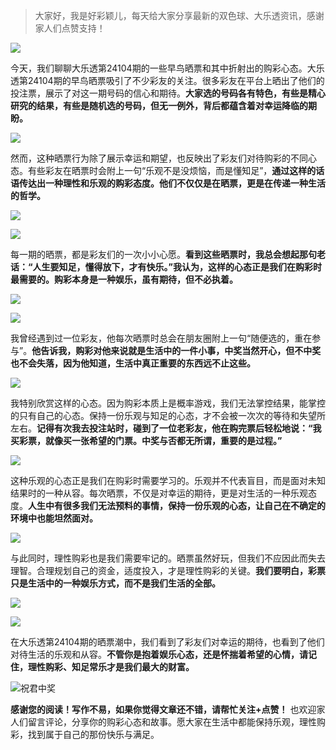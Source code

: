 > 大家好，我是好彩颖儿，每天给大家分享最新的双色球、大乐透资讯，感谢家人们点赞支持！

![](https://cdn.jsdelivr.net/gh/wangwenjie1314/PicCDN/2024-7-12/1720763627240-image.png)

今天，我们聊聊大乐透第24104期的一些早鸟晒票和其中折射出的购彩心态。大乐透第24104期的早鸟晒票吸引了不少彩友的关注。很多彩友在平台上晒出了他们的投注票，展示了对这一期号码的信心和期待。**大家选的号码各有特色，有些是精心研究的结果，有些是随机选的号码，但无一例外，背后都蕴含着对幸运降临的期盼。**


![](https://cdn.jsdelivr.net/gh/wangwenjie1314/PicCDN/2024-9-6/1725579420248-image.png)



然而，这种晒票行为除了展示幸运和期望，也反映出了彩友们对待购彩的不同心态。有些彩友在晒票时会附上一句“乐观不是没烦恼，而是懂知足”，**通过这样的话语传达出一种理性和乐观的购彩态度。他们不仅仅是在晒票，更是在传递一种生活的哲学。**


![](https://cdn.jsdelivr.net/gh/wangwenjie1314/PicCDN/2024-9-6/1725579612658-image.png)


![](https://cdn.jsdelivr.net/gh/wangwenjie1314/PicCDN/2024-9-6/1725579431610-image.png)


每一期的晒票，都是彩友们的一次小小心愿。**看到这些晒票时，我总会想起那句老话：“人生要知足，懂得放下，才有快乐。”我认为，这样的心态正是我们在购彩时最需要的。购彩本身是一种娱乐，虽有期待，但不必执着。**


![](https://cdn.jsdelivr.net/gh/wangwenjie1314/PicCDN/2024-9-6/1725579443605-image.png)


![](https://cdn.jsdelivr.net/gh/wangwenjie1314/PicCDN/2024-9-6/1725579637607-image.png)


我曾经遇到过一位彩友，他每次晒票时总会在朋友圈附上一句“随便选的，重在参与”。**他告诉我，购彩对他来说就是生活中的一件小事，中奖当然开心，但不中奖也不会失落，因为他知道，生活中真正重要的东西远不止这些。**


![](https://cdn.jsdelivr.net/gh/wangwenjie1314/PicCDN/2024-9-6/1725579453408-image.png)


我特别欣赏这样的心态。因为购彩本质上是概率游戏，我们无法掌控结果，能掌控的只有自己的心态。保持一份乐观与知足的心态，才不会被一次次的等待和失望所左右。**记得有次我去投注站时，碰到了一位老彩友，他在购完票后轻松地说：“我买彩票，就像买一张希望的门票。中奖与否都无所谓，重要的是过程。”**


![](https://cdn.jsdelivr.net/gh/wangwenjie1314/PicCDN/2024-9-6/1725579462227-image.png)


这种乐观的心态正是我们在购彩时需要学习的。乐观并不代表盲目，而是面对未知结果时的一种从容。每次晒票，不仅是对幸运的期待，更是对生活的一种乐观态度。**人生中有很多我们无法预料的事情，保持一份乐观的心态，让自己在不确定的环境中也能坦然面对。**


![](https://cdn.jsdelivr.net/gh/wangwenjie1314/PicCDN/2024-9-6/1725579469596-image.png)


与此同时，理性购彩也是我们需要牢记的。晒票虽然好玩，但我们不应因此而失去理智。合理规划自己的资金，适度投入，才是理性购彩的关键。**我们要明白，彩票只是生活中的一种娱乐方式，而不是我们生活的全部。**


![](https://cdn.jsdelivr.net/gh/wangwenjie1314/PicCDN/2024-9-6/1725579479144-image.png)


![](https://cdn.jsdelivr.net/gh/wangwenjie1314/PicCDN/2024-9-6/1725579664178-image.png)




在大乐透第24104期的晒票潮中，我们看到了彩友们对幸运的期待，也看到了他们对待生活的乐观和从容。**不管你是抱着娱乐心态，还是怀揣着希望的心情，请记住，理性购彩、知足常乐才是我们最大的财富。**

![祝君中奖](https://cdn.jsdelivr.net/gh/wangwenjie1314/PicCDN/2024-8-19/1724030851107-image.png)



**感谢您的阅读！写作不易，如果你觉得文章还不错，请帮忙关注+点赞！** 也欢迎家人们留言评论，分享你的购彩心态和故事。愿大家在生活中都能保持乐观，理性购彩，找到属于自己的那份快乐与满足。